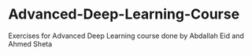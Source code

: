 # Advanced-Deep-Learning-Course
Exercises for Advanced Deep Learning course done by Abdallah Eid and Ahmed Sheta 
